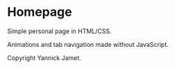 # Homepage

Simple personal page in HTML/CSS.

Animations and tab navigation made without JavaScript.

Copyright Yannick Jamet.
